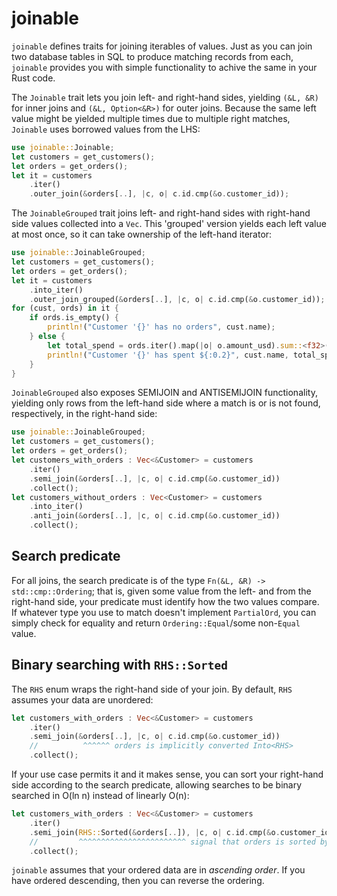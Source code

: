 # joinable
`joinable` defines traits for joining iterables of values. Just as you can join two database
tables in SQL to produce matching records from each, `joinable` provides you with simple
functionality to achive the same in your Rust code.

The `Joinable` trait lets you join left- and right-hand sides, yielding `(&L, &R)` for inner
joins and `(&L, Option<&R>)` for outer joins. Because the same left value might be yielded
multiple times due to multiple right matches, `Joinable` uses borrowed values from the LHS:

```rust
use joinable::Joinable;
let customers = get_customers();
let orders = get_orders();
let it = customers
    .iter()
    .outer_join(&orders[..], |c, o| c.id.cmp(&o.customer_id));
```

The `JoinableGrouped` trait joins left- and right-hand sides with right-hand side values
collected into a `Vec`. This 'grouped' version yields each left value at most once, so it
can take ownership of the left-hand iterator:

```rust
use joinable::JoinableGrouped;
let customers = get_customers();
let orders = get_orders();
let it = customers
    .into_iter()
    .outer_join_grouped(&orders[..], |c, o| c.id.cmp(&o.customer_id));
for (cust, ords) in it {
    if ords.is_empty() {
        println!("Customer '{}' has no orders", cust.name);
    } else {
        let total_spend = ords.iter().map(|o| o.amount_usd).sum::<f32>();
        println!("Customer '{}' has spent ${:0.2}", cust.name, total_spend);
    }
}
```

`JoinableGrouped` also exposes SEMIJOIN and ANTISEMIJOIN functionality, yielding only rows from
the left-hand side where a match is or is not found, respectively, in the right-hand side:

```rust
use joinable::JoinableGrouped;
let customers = get_customers();
let orders = get_orders();
let customers_with_orders : Vec<&Customer> = customers
    .iter()
    .semi_join(&orders[..], |c, o| c.id.cmp(&o.customer_id))
    .collect();
let customers_without_orders : Vec<Customer> = customers
    .into_iter()
    .anti_join(&orders[..], |c, o| c.id.cmp(&o.customer_id))
    .collect();
```

## Search predicate
For all joins, the search predicate is of the type `Fn(&L, &R) -> std::cmp::Ordering`; that is, 
given some value from the left- and from the right-hand side, your predicate must identify how
the two values compare. If whatever type you use to match doesn't implement `PartialOrd`, you
can simply check for equality and return `Ordering::Equal`/some non-`Equal` value.

## Binary searching with `RHS::Sorted`
The `RHS` enum wraps the right-hand side of your join. By default, `RHS` assumes your data are
unordered:

```rust
let customers_with_orders : Vec<&Customer> = customers
    .iter()
    .semi_join(&orders[..], |c, o| c.id.cmp(&o.customer_id))
    //          ^^^^^^ orders is implicitly converted Into<RHS>
    .collect();
```

If your use case permits it and it makes sense, you can sort your right-hand side according to
the search predicate, allowing searches to be binary searched in O(ln n) instead of linearly O(n):

```rust
let customers_with_orders : Vec<&Customer> = customers
    .iter()
    .semi_join(RHS::Sorted(&orders[..]), |c, o| c.id.cmp(&o.customer_id))
    //         ^^^^^^^^^^^^^^^^^^^^^^^^ signal that orders is sorted by customer_id
    .collect();
```

`joinable` assumes that your ordered data are in _ascending order_. If you have ordered descending,
then you can reverse the ordering.